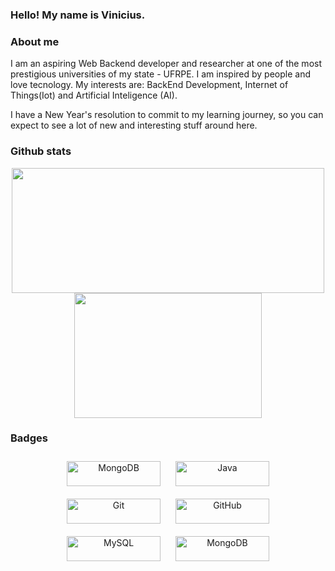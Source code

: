 ### Hello! My name is Vinicius.

### About me 

I am an aspiring Web Backend developer and researcher at one of the most prestigious universities of my state - UFRPE. I am inspired by people and love tecnology. My interests are: BackEnd Development, Internet of Things(Iot) and Artificial Inteligence (AI).

I have a New Year's resolution to commit to my learning journey, so you can expect to see a lot of new and interesting stuff around here.

### Github stats
<p align="center">
  <img src="https://streak-stats.demolab.com/?user=Vinicius-O-Ferraz&theme=light" width="500" height="200" />
  <img src="https://github-readme-stats.vercel.app/api/top-langs/?username=Vinicius-O-Ferraz&theme=light" width="300" height="200" />
</p>

### Badges
<p align="center">
  <img src="https://img.shields.io/badge/python-3670A0?style=for-the-badge&logo=python&logoColor=ffdd54" width="150" height="40" alt="MongoDB" style="margin: 10px;" />
  <img src="https://img.shields.io/badge/node.js-6DA55F?style=for-the-badge&logo=node.js&logoColor=white" width="150" height="40" alt="Java" style="margin: 10px;" />
  <img src="https://img.shields.io/badge/git-%23F05033.svg?style=for-the-badge&logo=git&logoColor=white" width="150" height="40" alt="Git" style="margin: 10px;" />
  <img src="https://img.shields.io/badge/github-%23121011.svg?style=for-the-badge&logo=github&logoColor=white" width="150" height="40" alt="GitHub" style="margin: 10px;" />
  <img src="https://img.shields.io/badge/mysql-4479A1.svg?style=for-the-badge&logo=mysql&logoColor=white" width="150" height="40" alt="MySQL" style="margin: 10px;" />
  <img src="https://img.shields.io/badge/MongoDB-%234ea94b.svg?style=for-the-badge&logo=mongodb&logoColor=white" width="150" height="40" alt="MongoDB" style="margin: 10px;" />
</p>
